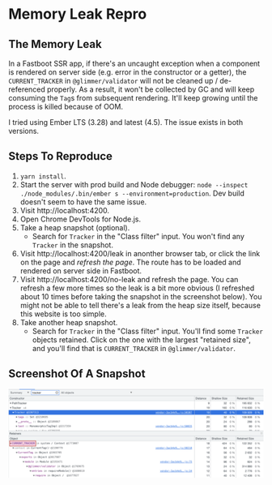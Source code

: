 # Memory Leak Repro

## The Memory Leak

In a Fastboot SSR app, if there's an uncaught exception when a component is rendered on server side (e.g. error in the constructor or a getter), the `CURRENT_TRACKER` in `@glimmer/validator` will not be cleaned up / de-referenced properly. As a result, it won't be collected by GC and will keep consuming the `Tag`s from subsequent rendering. It'll keep growing until the process is killed because of OOM.

I tried using Ember LTS (3.28) and latest (4.5). The issue exists in both versions.

## Steps To Reproduce

1. `yarn install`.
2. Start the server with prod build and Node debugger: `node --inspect ./node_modules/.bin/ember s --environment=production`. Dev build doesn't seem to have the same issue.
3. Visit http://localhost:4200.
4. Open Chrome DevTools for Node.js.
5. Take a heap snapshot (optional).
   - Search for `Tracker` in the "Class filter" input. You won't find any `Tracker` in the snapshot.
6. Visit http://localhost:4200/leak in anonther browser tab, or click the link on the page and *refresh the page*. The route has to be loaded and rendered on server side in Fastboot.
7. Visit http://localhost:4200/no-leak and refresh the page. You can refresh a few more times so the leak is a bit more obvious (I refreshed about 10 times before taking the snapshot in the screenshot below). You might not be able to tell there's a leak from the heap size itself, because this website is too simple.
8. Take another heap snapshot.
   - Search for `Tracker` in the "Class filter" input. You'll find some `Tracker` objects retained. Click on the one with the largest "retained size", and you'll find that is `CURRENT_TRACKER` in `@glimmer/validator`.

## Screenshot Of A Snapshot

![heap snapshot](./heap.png)

